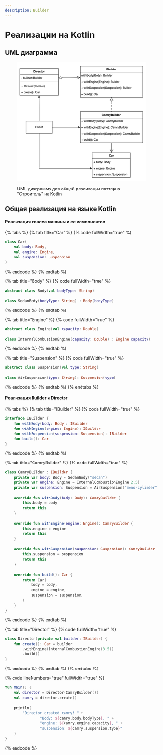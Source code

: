 ```yaml
---
description: Builder
---
```


# Реализации на Kotlin

## UML диаграмма

<figure><img src="../../../.gitbook/assets/builder.png" alt=""><figcaption><p>UML диаграмма для общей реализации паттерна "Строитель" на Kotlin</p></figcaption></figure>

## Общая реализация на языке Kotlin

#### Реализация класса машины и ее компонентов

{% tabs %}
{% tab title="Car" %}
{% code fullWidth="true" %}
```kotlin
class Car(
    val body: Body,
    val engine: Engine,
    val suspension: Suspension
)
```
{% endcode %}
{% endtab %}

{% tab title="Body" %}
{% code fullWidth="true" %}
```kotlin
abstract class Body(val bodyType: String)

class SedanBody(bodyType: String) : Body(bodyType)
```
{% endcode %}
{% endtab %}

{% tab title="Engine" %}
{% code fullWidth="true" %}
```kotlin
abstract class Engine(val capacity: Double)

class InternalCombustionEngine(capacity: Double) : Engine(capacity)
```
{% endcode %}
{% endtab %}

{% tab title="Suspension" %}
{% code fullWidth="true" %}
```kotlin
abstract class Suspension(val type: String)

class AirSuspension(type: String): Suspension(type)
```
{% endcode %}
{% endtab %}
{% endtabs %}

#### Реализация Builder и Director

{% tabs %}
{% tab title="IBuilder" %}
{% code fullWidth="true" %}
```kotlin
interface IBuilder {
    fun withBody(body: Body): IBuilder
    fun withEngine(engine: Engine): IBuilder
    fun withSuspension(suspension: Suspension): IBuilder
    fun build(): Car
}
```
{% endcode %}
{% endtab %}

{% tab title="CamryBuilder" %}
{% code fullWidth="true" %}
```kotlin
class CamryBuilder : IBuilder {
    private var body: Body = SedanBody("sedan")
    private var engine: Engine = InternalCombustionEngine(2.5)
    private var suspension: Suspension = AirSuspension("mono-cylinder")

    override fun withBody(body: Body): CamryBuilder {
        this.body = body
        return this
    }

    override fun withEngine(engine: Engine): CamryBuilder {
        this.engine = engine
        return this
    }

    override fun withSuspension(suspension: Suspension): CamryBuilder {
        this.suspension = suspension
        return this
    }

    override fun build(): Car {
        return Car(
            body = body,
            engine = engine,
            suspension = suspension,
        )
    }
}
```
{% endcode %}
{% endtab %}

{% tab title="Director" %}
{% code fullWidth="true" %}
```kotlin
class Director(private val builder: IBuilder) {
    fun create(): Car = builder
        .withEngine(InternalCombustionEngine(3.5))
        .build()
}
```
{% endcode %}
{% endtab %}
{% endtabs %}

{% code lineNumbers="true" fullWidth="true" %}
```kotlin
fun main() {
    val director = Director(CamryBuilder())
    val camry = director.create()

    println(
        "Director created camry! " +
                "Body: ${camry.body.bodyType}, " +
                "engine: ${camry.engine.capacity}, " +
                "suspension: ${camry.suspension.type}"
    )
}
```
{% endcode %}
